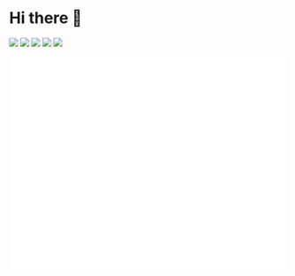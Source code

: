 # Hi there 👋

[![](https://img.shields.io/badge/OS-Mint%20Linux-33aadd?style=flat-square&logo=mint-linux&logoColor=ffffff)](https://www.linuxmint.com/)
[![](https://img.shields.io/badge/-C-007396?style=flat-square&logo=c&logoColor=ffffff)](https://en.wikipedia.org/wiki/C_(programming_language))
[![](https://img.shields.io/badge/-C++-007396?style=flat-square&logo=cplusplus&logoColor=ffffff)](https://en.wikipedia.org/wiki/C%2B%2B)
[![](https://img.shields.io/badge/-Rust-007396?style=flat-square&logo=rust&logoColor=ffffff)](https://www.rust-lang.org/)
[![](https://img.shields.io/badge/-Python-007396?style=flat-square&logo=python&logoColor=ffffff)](https://www.python.org/)

![QQxiaoming's](./github-metrics.svg)
